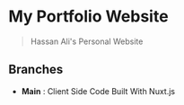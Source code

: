 #  My Portfolio Website
> Hassan Ali&#39;s Personal Website

##  Branches
* <b>Main</b> : Client Side Code Built With Nuxt.js
